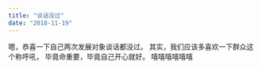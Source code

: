 ```yaml
---
title: "谈话没过"
date: "2018-11-19"
---
```

嗯，恭喜一下自己两次发展对象谈话都没过。
其实，我们应该多喜欢一下群众这个称呼吼，
毕竟命重要，毕竟自己开心就好。
嘻嘻嘻嘻嘻嘻
